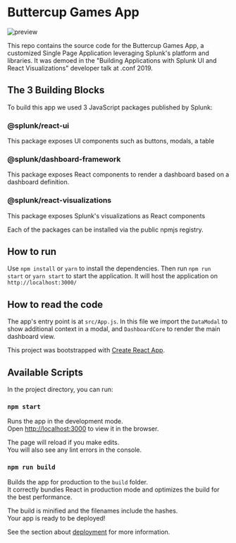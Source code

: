 # Buttercup Games App

![preview](https://raw.github.com/splunk/customized-app-conf19/master/public/dashboard-final.png)

This repo contains the source code for the Buttercup Games App, a customized Single Page Application leveraging Splunk's platform and libraries. It was demoed in the "Building Applications with Splunk UI and React Visualizations" developer talk at .conf 2019.

## The 3 Building Blocks

To build this app we used 3 JavaScript packages published by Splunk:

### @splunk/react-ui

This package exposes UI components such as buttons, modals, a table 

### @splunk/dashboard-framework 

This package exposes React components to render a dashboard based on a dashboard definition.

### @splunk/react-visualizations

This package exposes Splunk's visualizations as React components


Each of the packages can be installed via the public npmjs registry.

## How to run

Use `npm install` or `yarn` to install the dependencies. Then run `npm run start` or `yarn start` to start the application. It will host the application on `http://localhost:3000/`

## How to read the code

The app's entry point is at `src/App.js`. 
In this file we import the `DataModal` to show additional context in a modal, and `DashboardCore` to render the main dashboard view. 


This project was bootstrapped with [Create React App](https://github.com/facebook/create-react-app).

## Available Scripts

In the project directory, you can run:

### `npm start`

Runs the app in the development mode.<br>
Open [http://localhost:3000](http://localhost:3000) to view it in the browser.

The page will reload if you make edits.<br>
You will also see any lint errors in the console.


### `npm run build`

Builds the app for production to the `build` folder.<br>
It correctly bundles React in production mode and optimizes the build for the best performance.

The build is minified and the filenames include the hashes.<br>
Your app is ready to be deployed!

See the section about [deployment](https://facebook.github.io/create-react-app/docs/deployment) for more information.
